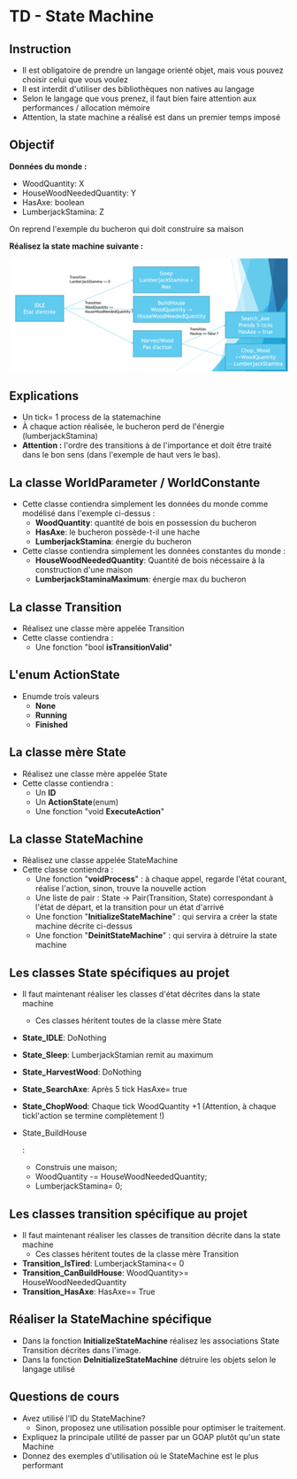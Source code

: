# TD - State Machine

## Instruction

- Il est obligatoire de prendre un langage orienté objet, mais vous pouvez choisir celui que vous voulez
- Il est interdit d'utiliser des bibliothèques non natives au langage
- Selon le langage que vous prenez, il faut bien faire attention aux performances / allocation mémoire
- Attention, la state machine a réalisé est dans un premier temps imposé

## Objectif

**Données du monde :**

- WoodQuantity: X
- HouseWoodNeededQuantity: Y
- HasAxe: boolean
- LumberjackStamina: Z

On reprend l'exemple du bucheron qui doit construire sa maison

**Réalisez la state machine suivante :**

![](./images/README/Untitled.png)

## Explications

- Un tick= 1 process de la statemachine
- À chaque action réalisée, le bucheron perd de l'énergie (lumberjackStamina)
- **Attention :** l'ordre des transitions à de l'importance et doit être traité dans le bon sens (dans l'exemple de haut vers le bas).

## La classe WorldParameter / WorldConstante

- Cette classe contiendra simplement les données du monde comme modélisé dans l'exemple ci-dessus :
  - **WoodQuantity**: quantité de bois en possession du bucheron
  - **HasAxe**: le bucheron possède-t-il une hache
  - **LumberjackStamina**: énergie du bucheron
- Cette classe contiendra simplement les données constantes du monde :
  - **HouseWoodNeededQuantity**: Quantité de bois nécessaire à la construction d'une maison
  - **LumberjackStaminaMaximum**: énergie max du bucheron

## La classe Transition

- Réalisez une classe mère appelée Transition
- Cette classe contiendra :
  - Une fonction "bool **isTransitionValid**"

## L'enum ActionState

- Enumde trois valeurs
  - **None**
  - **Running**
  - **Finished**

## La classe mère State

- Réalisez une classe mère appelée State
- Cette classe contiendra :
  - Un **ID**
  - Un **ActionState**(enum)
  - Une fonction "void **ExecuteAction**"

## La classe StateMachine

- Réalisez une classe appelée StateMachine
- Cette classe contiendra :
  - Une fonction "**voidProcess**" : à chaque appel, regarde l'état courant, réalise l'action, sinon, trouve la nouvelle action
  - Une liste de pair : State → Pair(Transition, State) correspondant à l'état de départ, et la transition pour un état d'arrivé
  - Une fonction "**InitializeStateMachine**" : qui servira a créer la state machine décrite ci-dessus
  - Une fonction "**DeinitStateMachine**" : qui servira à détruire la state machine

## Les classes State spécifiques au projet

- Il faut maintenant réaliser les classes d'état décrites dans la state machine

  - Ces classes héritent toutes de la classe mère State

- **State_IDLE**: DoNothing

- **State_Sleep**: LumberjackStamian remit au maximum

- **State_HarvestWood**: DoNothing

- **State_SearchAxe**: Après 5 tick HasAxe= true

- **State_ChopWood**: Chaque tick WoodQuantity +1 (Attention, à chaque tickl'action se termine complètement !)

- State_BuildHouse

  :

  - Construis une maison;
  - WoodQuantity -= HouseWoodNeededQuantity;
  - LumberjackStamina= 0;

## Les classes transition spécifique au projet

- Il faut maintenant réaliser les classes de transition décrite dans la state machine
  - Ces classes héritent toutes de la classe mère Transition
- **Transition_IsTired**: LumberjackStamina<= 0
- **Transition_CanBuildHouse**: WoodQuantity>= HouseWoodNeededQuantity
- **Transition_HasAxe**: HasAxe== True

## Réaliser la StateMachine spécifique

- Dans la fonction **InitializeStateMachine** réalisez les associations State Transition décrites dans l'image.
- Dans la fonction **DeInitializeStateMachine** détruire les objets selon le langage utilisé

## Questions de cours

- Avez utilisé l'ID du StateMachine?
  - Sinon, proposez une utilisation possible pour optimiser le traitement.
- Expliquez la principale utilité de passer par un GOAP plutôt qu'un state Machine
- Donnez des exemples d'utilisation où le StateMachine est le plus performant
